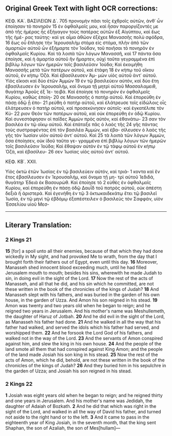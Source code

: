 ## Original Greek Text with light OCR corrections:

ΚΕΦ. ΚΑ΄. ΒΑΣΙΛΕΙΩΝ Δ΄. 705
προνομὴν πᾶσι τοῖς ἐχθροῖς αὐτῶν, ἀνθ᾿ ὧν ἐποίησαν τὸ πονηρὸν 15
ἐν ὀφθαλμοῖς μου, καὶ ἦσαν παροργίζοντές με ἀπὸ τῆς ἡμέρας
ἧς ἐξήγαγον τοὺς πατέρας αὐτῶν ἐξ Αἰγύπτου, καὶ ἕως τῆς ἡμέ-
ρας ταύτης· καὶ γε αἷμα ἀθῶον ἐξέχεε Μανασσῆς πολὺ σφόδρα, 16
ἕως οὗ ἔπλησε τὴν Ἱερουσαλὴμ στόμα εἰς στόμα, πλὴν ἀπὸ τῶν
ἁμαρτιῶν αὐτοῦ ὧν ἐξήμαρτε τὸν Ἰούδαν, τοῦ ποιῆσαι τὸ πονηρὸν
ἐν ὀφθαλμοῖς Κυρίου. Καὶ τὰ λοιπὰ τῶν λόγων Μανασσῆ, καὶ 17
πάντα ὅσα ἐποίησε, καὶ ἡ ἁμαρτία αὐτοῦ ἣν ἥμαρτεν, οὐχὶ ταῦτα
γεγραμμένα ἐπὶ βιβλίῳ λόγων τῶν ἡμερῶν τοῖς βασιλεῦσιν Ἰούδα;
Καὶ ἐκοιμήθη Μανασσῆς μετὰ τῶν πατέρων αὐτοῦ, καὶ ἐτάφη 18
ἐν κήπῳ τοῦ οἴκου αὐτοῦ, ἐν κήπῳ Ὀζά. Καὶ ἐβασίλευσεν Ἀμ-
μὼν υἱὸς αὐτοῦ ἀντ᾿ αὐτοῦ. Υἱὸς εἴκοσι καὶ δύο ἐτῶν Ἀμμὼν 19
ἐν τῷ βασιλεύειν αὐτόν, καὶ δύο ἔτη ἐβασίλευσεν ἐν Ἱερουσαλήμ,
καὶ ὄνομα τῇ μητρὶ αὐτοῦ Μασσαλαμειθ, θυγάτηρ Ἀροῦς ἐξ Ἰε-
τειβά. Καὶ ἐποίησε τὸ πονηρὸν ἐν ὀφθαλμοῖς Κυρίου, καθὼς ἐποίη- 20
σε Μανασσῆς ὁ πατὴρ αὐτοῦ. Καὶ ἐπορεύθη ἐν πάσῃ ὁδῷ ᾗ ἐπο- 21
ρεύθη ὁ πατὴρ αὐτοῦ, καὶ ἐλάτρευσε τοῖς εἰδώλοις οἷς ἐλάτρευσεν
ὁ πατὴρ αὐτοῦ, καὶ προσεκύνησεν αὐτοῖς· καὶ ἐγκατέλιπε τὸν Κύ- 22
ριον Θεὸν τῶν πατέρων αὐτοῦ, καὶ οὐκ ἐπορεύθη ἐν ὁδῷ Κυρίου.
Καὶ συνεστάφησαν οἱ παῖδες Ἀμμὼν πρὸς αὐτόν, καὶ ἐθανάτω- 23
σαν τὸν βασιλέα ἐν τῷ οἴκῳ αὐτοῦ. Καὶ ἐπάταξε πᾶς ὁ λαὸς τῆς 24
γῆς πάντας τοὺς συστραφέντας ἐπὶ τὸν βασιλέα Ἀμμών, καὶ ἐβα-
σίλευσεν ὁ λαὸς τῆς γῆς τὸν Ἰωσίαν υἱὸν αὐτοῦ ἀντ᾿ αὐτοῦ. Καὶ 25
τὰ λοιπὰ τῶν λόγων Ἀμμών, ὅσα ἐποίησεν, οὐκ ἰδοῦ ταῦτα γε-
γραμμένα ἐπὶ βιβλίῳ λόγων τῶν ἡμερῶν τοῖς βασιλεῦσιν Ἰούδα;
Καὶ ἔθαψαν αὐτὸν ἐν τῷ τάφῳ αὐτοῦ ἐν κήπῳ Ὀζά, καὶ ἐβασίλευ- 26
σεν Ἰωσίας υἱὸς αὐτοῦ ἀντ᾿ αὐτοῦ.

ΚΕΦ. ΚΒ΄. XXII.

Υἱὸς ὀκτὼ ἐτῶν Ἰωσίας ἐν τῷ βασιλεύειν αὐτόν, καὶ τριά- 1
κοντα καὶ ἓν ἔτος ἐβασίλευσεν ἐν Ἱερουσαλήμ, καὶ ὄνομα τῇ μη-
τρὶ αὐτοῦ Ἰεδιδά, θυγάτηρ Ἑδειὰ ἐκ Βασουρώθ. Καὶ ἐποίησε τὸ 2
εὐθὲς ἐν ὀφθαλμοῖς Κυρίου, καὶ ἐπορεύθη ἐν πάσῃ ὁδῷ Δαυΐδ τοῦ
πατρὸς αὐτοῦ, οὐκ ἀπέστη δεξιὰ ἢ ἀριστερά. Καὶ ἐγενήθη ἐν τῷ 3
ὀκτωκαιδεκάτῳ ἔτει τῷ βασιλεῖ Ἰωσία, ἐν τῷ μηνὶ τῷ ἑβδόμῳ
ἐξαπέστειλεν ὁ βασιλεὺς τὸν Σαφφάν, υἱὸν Ἑσσελίου υἱοῦ Μεσ-

---

## Literary Translation:

### 2 Kings 21

**15** [for] a spoil unto all their enemies, because of that which they had done wickedly in My sight, and had provoked Me to wrath, from the day that I brought forth their fathers out of Egypt, even until this day.
**16** Moreover, Manasseh shed innocent blood exceeding much, until he had filled Jerusalem mouth to mouth; besides his sins, wherewith he made Judah to sin, in doing evil in the sight of the Lord.
**17** Now the rest of the acts of Manasseh, and all that he did, and his sin which he committed, are not these written in the book of the chronicles of the kings of Judah?
**18** And Manasseh slept with his fathers, and was buried in the garden of his own house, in the garden of Uzza. And Amon his son reigned in his stead.
**19** Amon was twenty and two years old when he began to reign; and he reigned two years in Jerusalem. And his mother's name was Meshullemeth, the daughter of Haruz of Jotbah.
**20** And he did evil in the sight of the Lord, as Manasseh his father had done.
**21** And he walked in all the way that his father had walked, and served the idols which his father had served, and worshipped them.
**22** And he forsook the Lord God of his fathers, and walked not in the way of the Lord.
**23** And the servants of Amon conspired against him, and slew the king in his own house.
**24** And the people of the land smote all them that had conspired against King Amon; and the people of the land made Josiah his son king in his stead.
**25** Now the rest of the acts of Amon, which he did, behold, are not these written in the book of the chronicles of the kings of Judah?
**26** And they buried him in his sepulchre in the garden of Uzza; and Josiah his son reigned in his stead.

### 2 Kings 22

**1** Josiah was eight years old when he began to reign; and he reigned thirty and one years in Jerusalem. And his mother's name was Jedidah, the daughter of Adaiah of Bozkath.
**2** And he did that which was right in the sight of the Lord, and walked in all the way of David his father, and turned not aside to the right hand or to the left.
**3** And it came to pass in the eighteenth year of King Josiah, in the seventh month, that the king sent Shaphan, the son of Azaliah, the son of Mes[hullam]—